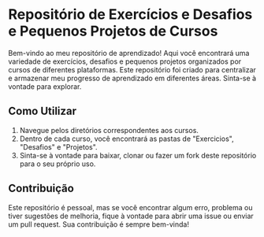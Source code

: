 ﻿# Repositório de Exercícios e Desafios e Pequenos Projetos de Cursos

Bem-vindo ao meu repositório de aprendizado! Aqui você encontrará uma variedade de exercícios, desafios e pequenos projetos organizados por cursos de diferentes plataformas. Este repositório foi criado para centralizar e armazenar meu progresso de aprendizado em diferentes áreas. Sinta-se à vontade para explorar.


## Como Utilizar

1. Navegue pelos diretórios correspondentes aos cursos.
2. Dentro de cada curso, você encontrará as pastas de "Exercicios", "Desafios" e "Projetos".
3. Sinta-se à vontade para baixar, clonar ou fazer um fork deste repositório para o seu próprio uso.


## Contribuição

Este repositório é pessoal, mas se você encontrar algum erro, problema ou tiver sugestões de melhoria, fique à vontade para abrir uma issue ou enviar um pull request. Sua contribuição é sempre bem-vinda!
